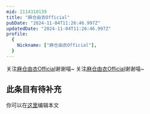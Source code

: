```yaml
---
mid: 2114310139
title: "麻仓由衣Official"
pubDate: "2024-11-04T11:26:46.997Z"
updatedDate: "2024-11-04T11:26:46.997Z"
profile:
  {
    Nickname: ["麻仓由衣Official"],
  }
---
```


关注[麻仓由衣Official](https://space.bilibili.com/2114310139)谢谢喵~ 关注[麻仓由衣Official](https://space.bilibili.com/2114310139)谢谢喵~

## 此条目有待补充
你可以在[这里](https://github.com/Yuhanawa/VTuber.ICU-Content/edit/master/v/麻仓由衣Official/index.md)编辑本文
